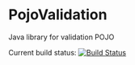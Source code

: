 # PojoValidation

Java library for validation POJO

Current build status: [![Build Status](https://api.travis-ci.org/mdimaas/PojoValidation.svg)](https://travis-ci.org/mdimaas/PojoValidation)
